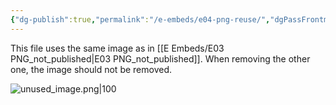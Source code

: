 ```yaml
---
{"dg-publish":true,"permalink":"/e-embeds/e04-png-reuse/","dgPassFrontmatter":true,"noteIcon":""}
---
```


This file uses the same image as in [[E Embeds/E03 PNG_not_published\|E03 PNG_not_published]]. When removing the other one, the image should not be removed. 

![unused_image.png|100](/img/user/A%20Assets/unused_image.png)